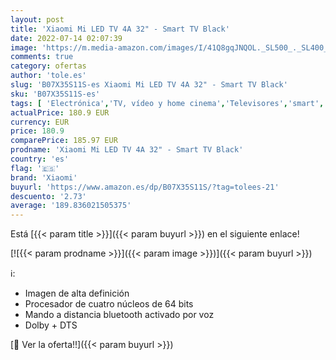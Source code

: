 ```yaml
---
layout: post
title: 'Xiaomi Mi LED TV 4A 32" - Smart TV Black'
date: 2022-07-14 02:07:39
image: 'https://m.media-amazon.com/images/I/41Q8gqJNQOL._SL500_._SL400_.jpg'
comments: true
category: ofertas
author: 'tole.es'
slug: 'B07X35S11S-es Xiaomi Mi LED TV 4A 32" - Smart TV Black'
sku: 'B07X35S11S-es'
tags: [ 'Electrónica','TV, vídeo y home cinema','Televisores','smart','tv','xiaomi','🇪🇸', ]
actualPrice: 180.9 EUR
currency: EUR
price: 180.9
comparePrice: 185.97 EUR
prodname: 'Xiaomi Mi LED TV 4A 32" - Smart TV Black'
country: 'es'
flag: '🇪🇸'
brand: 'Xiaomi'
buyurl: 'https://www.amazon.es/dp/B07X35S11S/?tag=tolees-21'
descuento: '2.73'
average: '189.836021505375'
---
```


Está [{{< param title >}}]({{< param buyurl >}}) en el siguiente enlace!

[![{{< param prodname >}}]({{< param image >}})]({{< param buyurl >}})

ℹ️:

- Imagen de alta definición
- Procesador de cuatro núcleos de 64 bits
- Mando a distancia bluetooth activado por voz
- Dolby + DTS

[🛒 Ver la oferta!!]({{< param buyurl >}})
